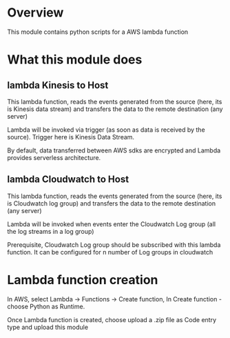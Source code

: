 # Overview

This module contains python scripts for a AWS lambda function


# What this module does

## lambda Kinesis to Host

This lambda function, reads the events generated from the source (here, its is Kinesis data stream) and transfers the data to the remote destination (any server)

Lambda will be invoked via trigger (as soon as data is received by the source). Trigger here is Kinesis Data Stream.

By default, data transferred between AWS sdks are encrypted and Lambda provides serverless architecture.


## lambda Cloudwatch to Host

This lambda function, reads the events generated from the source (here, its is Cloudwatch log group) and transfers the data to the remote destination (any server)

Lambda will be invoked when events enter the Cloudwatch Log group (all the log streams in a log group)

Prerequisite, Cloudwatch Log group should be subscribed with this lambda function. It can be configured for n number of Log groups in cloudwatch


# Lambda function creation

In AWS, select Lambda -> Functions -> Create function, In Create function - choose Python as Runtime.

Once Lambda function is created, choose upload a .zip file as Code entry type and upload this module